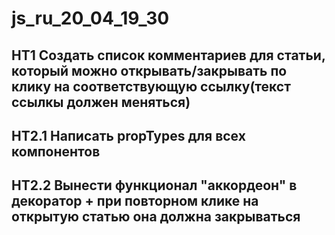  # js_ru_20_04_19_30

## HT1 Создать список комментариев для статьи, который можно открывать/закрывать по клику на соответствующую ссылку(текст ссылкы должен меняться)

## HT2.1 Написать propTypes для всех компонентов
## HT2.2 Вынести функционал "аккордеон" в декоратор + при повторном клике на открытую статью она должна закрываться